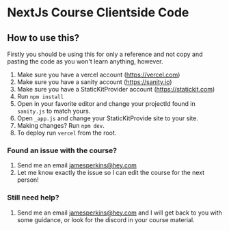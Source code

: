# NextJs Course Clientside Code

## How to use this?

Firstly you should be using this for only a reference and not copy and pasting the code as you won't learn anything, however.

1. Make sure you have a vercel account (https://vercel.com)
2. Make sure you have a sanity account (https://sanity.io)
3. Make sure you have a StaticKitProvider account (https://statickit.com)
4. Run `npm install`
5. Open in your favorite editor and change your projectId found in `sanity.js` to match yours.
6. Open `_app.js` and change your StaticKitProvide site to your site.
7. Making changes? Run `npm dev`.
8. To deploy run `vercel` from the root.

### Found an issue with the course?

1. Send me an email jamesperkins@hey.com
2. Let me know exactly the issue so I can edit the course for the next person!

### Still need help?

1. Send me an email jamesperkins@hey.com and I will get back to you with some guidance, or look for the discord in your course material.
